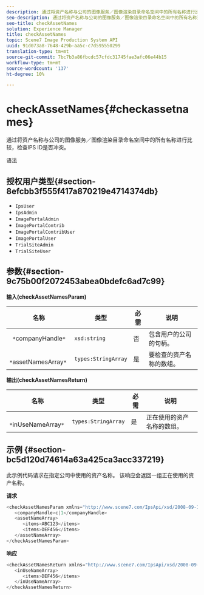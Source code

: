 ```yaml
---
description: 通过将资产名称与公司的图像服务／图像渲染目录命名空间中的所有名称进行比较，检查IPS ID是否冲突。
seo-description: 通过将资产名称与公司的图像服务／图像渲染目录命名空间中的所有名称进行比较，检查IPS ID是否冲突。
seo-title: checkAssetNames
solution: Experience Manager
title: checkAssetNames
topic: Scene7 Image Production System API
uuid: 91d073a8-7648-429b-aa5c-c7d595550299
translation-type: tm+mt
source-git-commit: 7bc7b3a86fbcdc57cfdc31745fae3afc06e44b15
workflow-type: tm+mt
source-wordcount: '137'
ht-degree: 10%

---
```



# checkAssetNames{#checkassetnames}

通过将资产名称与公司的图像服务／图像渲染目录命名空间中的所有名称进行比较，检查IPS ID是否冲突。

语法

## 授权用户类型{#section-8efcbb3f555f417a870219e4714374db}

* `IpsUser`
* `IpsAdmin`
* `ImagePortalAdmin`
* `ImagePortalContrib`
* `ImagePortalContribUser`
* `ImagePortalUser`
* `TrialSiteAdmin`
* `TrialSiteUser`

## 参数{#section-9c75b00f2072453abea0bdefc6ad7c99}

**输入(checkAssetNamesParam)**

| 名称 | 类型 | 必需 | 说明 |
|---|---|---|---|
| ` *`companyHandle`*` | `xsd:string` | 否 | 包含用户的公司的句柄。 |
| ` *`assetNamesArray`*` | `types:StringArray` | 是 | 要检查的资产名称的数组。 |

**输出(checkAssetNamesReturn)**

| 名称 | 类型 | 必需 | 说明 |
|---|---|---|---|
| ` *`inUseNameArray`*` | `types:StringArray` | 是 | 正在使用的资产名称的数组。 |

## 示例 {#section-bc5d120d74614a63a425ca3acc337219}

此示例代码请求在指定公司中使用的资产名称。 该响应会返回一组正在使用的资产名称。

**请求**

```java
<checkAssetNamesParam xmlns="http://www.scene7.com/IpsApi/xsd/2008-09-10">
   <companyHandle>c|1</companyHandle>
   <assetNameArray>
      <items>ABC123</items>
      <items>DEF456</items>
   </assetNameArray>
</checkAssetNamesParam>
```

**响应**

```java
<checkAssetNamesReturn xmlns="http://www.scene7.com/IpsApi/xsd/2008-09-10">
   <inUseNameArray>
      <items>DEF456</items>
   </inUseNameArray>
</checkAssetNamesReturn>
```

